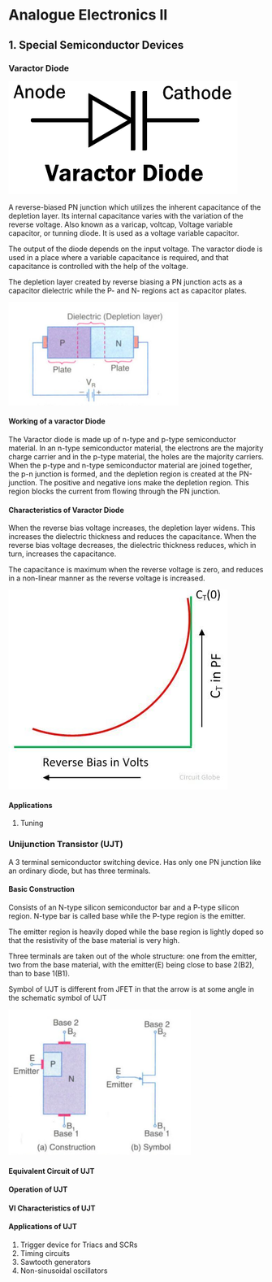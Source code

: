# Analogue Electronics II

## 1. Special Semiconductor Devices

### Varactor Diode

![Varactor](images/varactorDiode.png)

A reverse-biased PN junction which utilizes the inherent capacitance of the depletion layer. Its internal capacitance varies with the variation of the reverse voltage. Also known as a varicap, voltcap, Voltage variable capacitor, or tunning diode. It is used as a voltage variable capacitor. 


The output of the diode depends on the input voltage. The varactor diode is used in a place where a variable capacitance is required, and that capacitance is controlled with the help of the voltage. 

The depletion layer created by reverse biasing a PN junction acts as a capacitor dielectric while the P- and N- regions act as capacitor plates.

![](images/ReverseBiasedPNJunction.png)

#### Working of a varactor Diode

The Varactor diode is made up of n-type and p-type semiconductor material. In an n-type semiconductor material, the electrons are the majority charge carrier and in the p-type material, the holes are the majority carriers. When the p-type and n-type semiconductor material are joined together, the p-n junction is formed, and the depletion region is created at the PN-junction. The positive and negative ions make the depletion region. This region blocks the current from flowing through the PN junction.




#### Characteristics of Varactor Diode

When the reverse bias voltage increases, the depletion layer widens. This increases the dielectric thickness and reduces the capacitance. When the reverse bias voltage decreases, the dielectric thickness reduces, which in turn, increases the capacitance.

The capacitance is maximum when the reverse voltage is zero, and reduces in a non-linear manner as the reverse voltage is increased.

![](images/characteristic-diode.jpg)

#### Applications
1. Tuning


### Unijunction Transistor (UJT)
 A 3 terminal semiconductor switching device. Has only one PN junction like an ordinary diode, but has three terminals. 

 #### Basic Construction

 Consists of an N-type silicon semiconductor bar and a P-type silicon region. N-type bar is called base while the P-type region is the emitter.

The emitter region is heavily doped while the base region is lightly doped so that the resistivity of the base material is very high.

Three terminals are taken out of the whole structure: one from the emitter, two from the base material, with the emitter(E) being close to base 2(B2), than to base 1(B1).

Symbol of UJT is different from JFET in that the arrow is at some angle in the schematic symbol of UJT

![](images/UJT.png)

#### Equivalent Circuit of UJT
#### Operation of UJT
#### VI Characteristics of UJT
#### Applications of UJT

1. Trigger device for Triacs and SCRs
2. Timing circuits
3. Sawtooth generators
4. Non-sinusoidal oscillators


